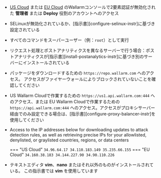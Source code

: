 * [US Cloud](https://us1.my.wallarm.com/) または [EU Cloud](https://my.wallarm.com/) のWallarmコンソールで2要素認証が無効化された **管理者** または **Deploy** 役割のアカウントへのアクセス
* SELinuxが無効化されているか、[指示書][configure-selinux-instr]に基づき設定されている
* すべてのコマンドをスーパーユーザー（例：`root`）として実行
* リクエスト処理とポストアナリティクスを異なるサーバーで行う場合：ポストアナリティクスが[指示書][install-postanalytics-instr]に基づき別のサーバーにインストールされている
* パッケージをダウンロードするための `https://repo.wallarm.com` へのアクセス。 アクセスがファイヤーウォールによりブロックされていないことを確認してください
* US Wallarm Cloudで作業するための `https://us1.api.wallarm.com:444` へのアクセス、または EU Wallarm Cloudで作業するための `https://api.wallarm.com:444` へのアクセス。アクセスがプロキシサーバー経由でのみ設定できる場合は、[指示書][configure-proxy-balancer-instr]を使用してください
* Access to the IP addresses below for downloading updates to attack detection rules, as well as retrieving precise IPs for your allowlisted, denylisted, or graylisted countries, regions, or data centers

    === "US Cloud"
        ```
        34.96.64.17
        34.110.183.149
        35.235.66.155
        ```
    === "EU Cloud"
        ```
        34.160.38.183
        34.144.227.90
        34.90.110.226
        ```
* テキストエディタ **vim**、**nano** またはそれ以外のものがインストールされている。 この指示書では **vim** を使用しています